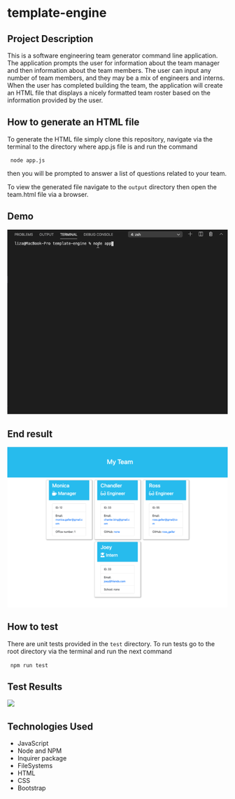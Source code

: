 # template-engine

## Project Description
This is a software engineering team generator command line application. The application prompts the user for information about the team manager and then information about the team members. The user can input any number of team members, and they may be a mix of engineers and interns. When the user has completed building the team, the application will create an HTML file that displays a nicely formatted team roster based on the information provided by the user.

## How to generate an HTML file

To generate the HTML file simply clone this repository, navigate via the terminal to the directory where app.js file is and run the command
```
 node app.js
```
then you will be prompted to answer a list of questions related to your team.

To view the generated file  navigate to the ```output``` directory then open the team.html file via a browser.

## Demo 
![](img/demo.gif)
## End result
![](img/img.png)

## How to test
There are unit tests provided in the ```test``` directory. To run tests go to the root directory via the terminal and run the next command

``` npm run test```

## Test Results
![](img/test.png)

## Technologies Used
- JavaScript
- Node and NPM
- Inquirer package
- FileSystems
- HTML
- CSS
- Bootstrap

